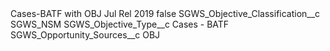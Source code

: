 <?xml version="1.0" encoding="UTF-8"?>
<CustomMetadata xmlns="http://soap.sforce.com/2006/04/metadata" xmlns:xsi="http://www.w3.org/2001/XMLSchema-instance" xmlns:xsd="http://www.w3.org/2001/XMLSchema">
    <label>Cases-BATF with OBJ Jul Rel 2019</label>
    <protected>false</protected>
    <values>
        <field>SGWS_Objective_Classification__c</field>
        <value xsi:type="xsd:string">SGWS_NSM</value>
    </values>
    <values>
        <field>SGWS_Objective_Type__c</field>
        <value xsi:type="xsd:string">Cases - BATF</value>
    </values>
    <values>
        <field>SGWS_Opportunity_Sources__c</field>
        <value xsi:type="xsd:string">OBJ</value>
    </values>
</CustomMetadata>
